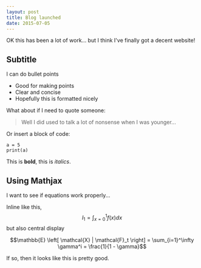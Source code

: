 ```yaml
---
layout: post
title: Blog launched
date: 2015-07-05
---
```


OK this has been a lot of work... but I think I've finally got a decent website!

## Subtitle

I can do bullet points

- Good for making points
- Clear and concise
- Hopefully this is formatted nicely

What about if I need to quote someone:

> Well I did used to talk a lot of nonsense when I was younger...

Or insert a block of code:

~~~
a = 5
print(a)
~~~

This is **bold**, this is *italics*.

## Using Mathjax

I want to see if equations work properly...

Inline like this,
$$ I_1 = \int_{x=0}^1 f(x) dx$$
but also central display

$$\mathbb{E} \left[ \mathcal{X} | \mathcal{F}_t \right]
  = \sum_{i=1}^\infty \gamma^i = \frac{1}{1 - \gamma}$$

If so, then it looks like this is pretty good.



